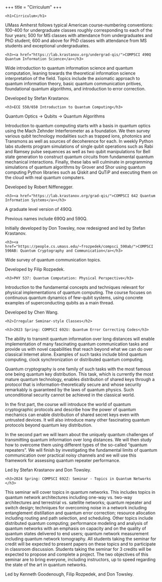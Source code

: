+++
title = "Cirriculum"
+++

~~~
<h1>Cirriculum</h1>
~~~

UMass Amherst follows typical American course-numbering conventions: 100-400 for undergraduate classes roughly corresponding to each of the four years; 500 for MS classes with attendance from undergraduates and PhD student; 600 and above for PhD classes with attendance from MS students and exceptional undergraduates.

~~~
<h3><a href="https://lab.krastanov.org/undergrad-qis/">COMPSCI 490Q Quantum Information Science</a></h3>
~~~

Wide introduction to quantum information science and quantum computation, leaning towards the theoretical information science interpretation of the field. Topics include the axiomatic approach to quantum information theory, basic quantum communication pritives, foundational quantum algorithms, and introduction to error correction.

Developed by Stefan Krastanov.

~~~
<h3>ECE 550/650 Introduction to Quantum Computing</h3>
~~~

Quantum Optics → Qubits → Quantum Algorithms

Introduction to quantum computing starts with a basis in quantum optics using the Mach Zehnder Interferometer as a foundation. We then survey various qubit technology modalities such as trapped ions, photonics and Transmons as well as sources of decoherence for each. In weekly Python labs students program simulations of single qubit operations such as Rabi and Ramsey pulse sequences as well as two qubit manipulations for Bell state generation to construct quantum circuits from fundamental quantum mechanical interactions. Finally, these labs will culminate in programming simulations of quantum algorithms by Grover and Shor using quantum computing Python libraries such as Qiskit and QuTiP and executing them on the cloud with real quantum computers.

Developed by Robert Niffenegger.

~~~
<h3><a href="https://lab.krastanov.org/grad-qis/">COMPSCI 642 Quantum Information Systems</a></h3>
~~~

A graduate level version of 490Q.

Previous names include 690Q and 590Q.

Initially developed by Don Towsley, now redesigned and led by Stefan Krastanov.

~~~
<h3><a href="https://people.cs.umass.edu/~frozpedek/compsci_590ab/">COMPSCI 590AB: Quantum Cryptography and Communication</a></h3>
~~~

Wide survey of quantum communication topics.

Developed by Filip Rozpedek.

~~~
<h3>PHY 537: Quantum Computation: Physical Perspective</h3>
~~~

Introduction to the fundamental concepts and techniques relevant for physical implementations of quantum computing.  The course focuses on continuous quantum dynamics of few-qubit systems, using concrete examples of superconducting qubits as a main thread.

Developed by Chen Wang.

~~~
<h2>Irregular Seminar-style Classes</h2>
~~~

~~~
<h3>2023 Spring: COMPSCI 692U: Quantum Error Correcting Codes</h3>
~~~

The ability to transmit quantum information over long distances will enable implementation of many fascinating quantum communication tasks and provide us with novel capabilities that reach beyond what we can do over classical Internet alone. Examples of such tasks include blind quantum computing, clock synchronization or distributed quantum computing.

Quantum cryptography is one family of such tasks with the most famous one being quantum key distribution. This task, which is currently the most mature quantum technology, enables distribution of shared keys through a protocol that is information-theoretically secure and whose security remarkably is guaranteed by the laws of quantum physics. Such unconditional security cannot be achieved in the classical world.

In the first part, the course will introduce the world of quantum cryptographic protocols and describe how the power of quantum mechanics can enable distribution of shared secret keys even with untrusted devices. It will also introduce many other fascinating quantum protocols beyond quantum key distribution.

In the second part we will learn about the uniquely quantum challenges of transmitting quantum information over long distances. We will then study how to overcome them using different types of the so-called “quantum repeaters”. We will finish by investigating the fundamental limits of quantum communication over practical noisy channels and we will use this framework for assessing quantum repeater performance.

Led by Stefan Krastanov and Don Towsley.

~~~
<h3>2024 Spring: COMPSCI 692Z: Seminar - Topics in Quantum Networks </h3>
~~~

This seminar will cover topics in quantum networks. This includes topics in quantum network architectures including one-way vs. two-way architectures and terrestrial vs. satellite networks; quantum repeater and switch design; techniques for overcoming noise in a network including entanglement distillation and quantum error correction; resource allocation including routing and path selection, and scheduling. Other topics include distributed quantum computing; performance modeling and analysis of quantum networks with an emphasis on capacity and on the quality of quantum states delivered to end users; quantum network measurement including quantum network tomography. All students taking the seminar for credit will be expected to present papers on these topics and to participate in classroom discussion. Students taking the seminar for 3 credits will be expected to propose and complete a project. The two objectives of this seminar are to bring everyone, including instructors, up to speed regarding the state of the art in quantum networks.

Led by Kenneth Goodenough, Filip Rozpedek, and Don Towsley.